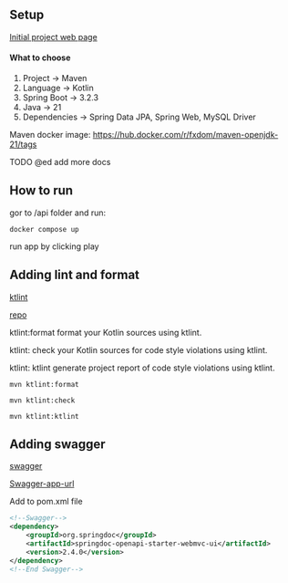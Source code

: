 ## Setup

[Initial project web page](https://start.spring.io/)

#### What to choose

1. Project -> Maven
2. Language -> Kotlin
3. Spring Boot -> 3.2.3
4. Java -> 21
5. Dependencies -> Spring Data JPA, Spring Web, MySQL Driver

Maven docker image: https://hub.docker.com/r/fxdom/maven-openjdk-21/tags

TODO @ed add more docs

## How to run

gor to /api folder and run:

```console
docker compose up
```

run app by clicking play

## Adding lint and format

[ktlint](https://reflectoring.io/code-format-with-ktlint/)

[repo](https://github.com/gantsign/ktlint-maven-plugin)

ktlint:format format your Kotlin sources using ktlint.

ktlint: check your Kotlin sources for code style violations using ktlint.

ktlint: ktlint generate project report of code style violations using ktlint.

```console
mvn ktlint:format

mvn ktlint:check

mvn ktlint:ktlint

```

## Adding swagger

[swagger](https://springdoc.org/#spring-hateoas-support)

[Swagger-app-url](http://localhost:3100/swagger-ui/index.html)

Add to pom.xml file

```xml
<!--Swagger-->
<dependency>
    <groupId>org.springdoc</groupId>
    <artifactId>springdoc-openapi-starter-webmvc-ui</artifactId>
    <version>2.4.0</version>
</dependency>
<!--End Swagger-->
```

